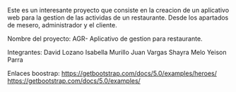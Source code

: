 Este es un interesante proyecto que consiste en la creacion de un aplicativo web para la gestion de las actividas de un restaurante.
Desde los apartados de mesero, administrador y el cliente.

Nombre del proyecto: AGR- Aplicativo de gestion para restaurante.

Integrantes: 
David Lozano 
Isabella Murillo 
Juan Vargas 
Shayra Melo 
Yeison Parra



Enlaces boostrap:
https://getbootstrap.com/docs/5.0/examples/heroes/
https://getbootstrap.com/docs/5.0/examples/
